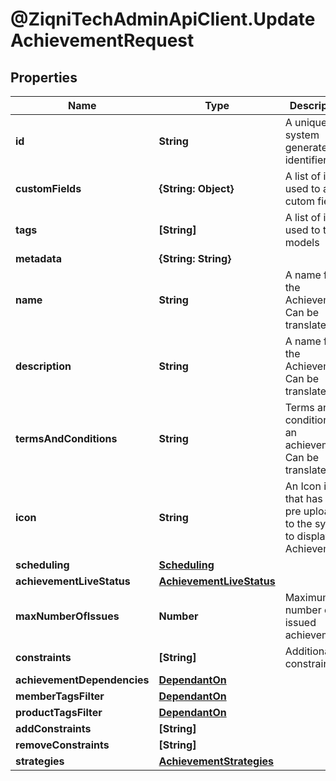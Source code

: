# @ZiqniTechAdminApiClient.UpdateAchievementRequest

## Properties

Name | Type | Description | Notes
------------ | ------------- | ------------- | -------------
**id** | **String** | A unique system generated identifier | 
**customFields** | **{String: Object}** | A list of id&#39;s used to add cutom fields | [optional] 
**tags** | **[String]** | A list of id&#39;s used to tag models | [optional] 
**metadata** | **{String: String}** |  | [optional] 
**name** | **String** | A name for the Achievement. Can be translated | [optional] 
**description** | **String** | A name for the Achievement. Can be translated | [optional] 
**termsAndConditions** | **String** | Terms and conditions of an achievement. Can be translated | [optional] 
**icon** | **String** | An Icon id that has been pre uploaded to the system to display for Achievement | [optional] 
**scheduling** | [**Scheduling**](Scheduling.md) |  | [optional] 
**achievementLiveStatus** | [**AchievementLiveStatus**](AchievementLiveStatus.md) |  | [optional] 
**maxNumberOfIssues** | **Number** | Maximum number of issued achievements | [optional] 
**constraints** | **[String]** | Additional constraints | [optional] 
**achievementDependencies** | [**DependantOn**](DependantOn.md) |  | [optional] 
**memberTagsFilter** | [**DependantOn**](DependantOn.md) |  | [optional] 
**productTagsFilter** | [**DependantOn**](DependantOn.md) |  | [optional] 
**addConstraints** | **[String]** |  | [optional] 
**removeConstraints** | **[String]** |  | [optional] 
**strategies** | [**AchievementStrategies**](AchievementStrategies.md) |  | [optional] 



